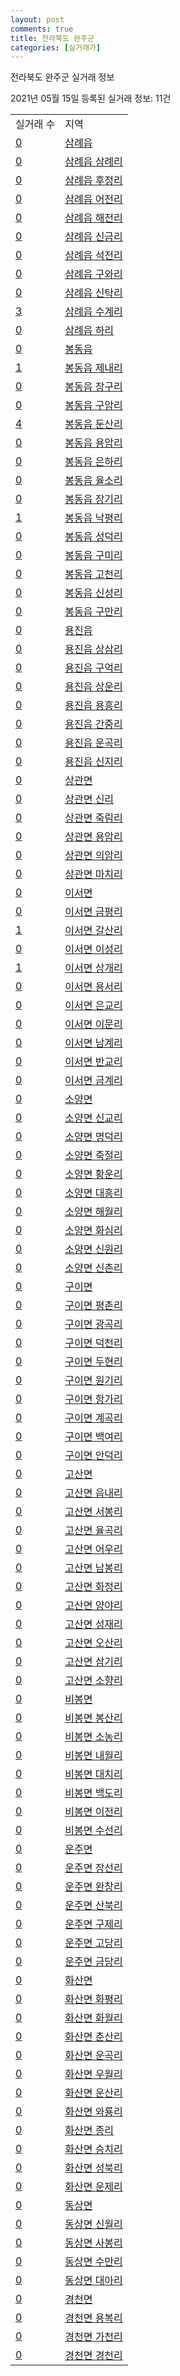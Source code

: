 ```yaml
---
layout: post
comments: true
title: 전라북도 완주군
categories: [실거래가]
---
```


전라북도 완주군 실거래 정보

2021년 05월 15일 등록된 실거래 정보: 11건


<table>
  <tr>
    <td>실거래 수</td>
    <td>지역</td>
  </tr>

  
  <tr>
    <td><a href="4571025000.html">0</a></td>
    <td><a href="4571025000.html">삼례읍</a></td>
  </tr>
    

  <tr>
    <td><a href="4571025021.html">0</a></td>
    <td><a href="4571025021.html">삼례읍 삼례리</a></td>
  </tr>
    

  <tr>
    <td><a href="4571025022.html">0</a></td>
    <td><a href="4571025022.html">삼례읍 후정리</a></td>
  </tr>
    

  <tr>
    <td><a href="4571025023.html">0</a></td>
    <td><a href="4571025023.html">삼례읍 어전리</a></td>
  </tr>
    

  <tr>
    <td><a href="4571025024.html">0</a></td>
    <td><a href="4571025024.html">삼례읍 해전리</a></td>
  </tr>
    

  <tr>
    <td><a href="4571025025.html">0</a></td>
    <td><a href="4571025025.html">삼례읍 신금리</a></td>
  </tr>
    

  <tr>
    <td><a href="4571025026.html">0</a></td>
    <td><a href="4571025026.html">삼례읍 석전리</a></td>
  </tr>
    

  <tr>
    <td><a href="4571025027.html">0</a></td>
    <td><a href="4571025027.html">삼례읍 구와리</a></td>
  </tr>
    

  <tr>
    <td><a href="4571025028.html">0</a></td>
    <td><a href="4571025028.html">삼례읍 신탁리</a></td>
  </tr>
    

  <tr>
    <td><a href="4571025029.html">3</a></td>
    <td><a href="4571025029.html">삼례읍 수계리</a></td>
  </tr>
    

  <tr>
    <td><a href="4571025030.html">0</a></td>
    <td><a href="4571025030.html">삼례읍 하리</a></td>
  </tr>
    

  <tr>
    <td><a href="4571025300.html">0</a></td>
    <td><a href="4571025300.html">봉동읍</a></td>
  </tr>
    

  <tr>
    <td><a href="4571025321.html">1</a></td>
    <td><a href="4571025321.html">봉동읍 제내리</a></td>
  </tr>
    

  <tr>
    <td><a href="4571025322.html">0</a></td>
    <td><a href="4571025322.html">봉동읍 장구리</a></td>
  </tr>
    

  <tr>
    <td><a href="4571025323.html">0</a></td>
    <td><a href="4571025323.html">봉동읍 구암리</a></td>
  </tr>
    

  <tr>
    <td><a href="4571025324.html">4</a></td>
    <td><a href="4571025324.html">봉동읍 둔산리</a></td>
  </tr>
    

  <tr>
    <td><a href="4571025325.html">0</a></td>
    <td><a href="4571025325.html">봉동읍 용암리</a></td>
  </tr>
    

  <tr>
    <td><a href="4571025326.html">0</a></td>
    <td><a href="4571025326.html">봉동읍 은하리</a></td>
  </tr>
    

  <tr>
    <td><a href="4571025327.html">0</a></td>
    <td><a href="4571025327.html">봉동읍 율소리</a></td>
  </tr>
    

  <tr>
    <td><a href="4571025328.html">0</a></td>
    <td><a href="4571025328.html">봉동읍 장기리</a></td>
  </tr>
    

  <tr>
    <td><a href="4571025329.html">1</a></td>
    <td><a href="4571025329.html">봉동읍 낙평리</a></td>
  </tr>
    

  <tr>
    <td><a href="4571025330.html">0</a></td>
    <td><a href="4571025330.html">봉동읍 성덕리</a></td>
  </tr>
    

  <tr>
    <td><a href="4571025331.html">0</a></td>
    <td><a href="4571025331.html">봉동읍 구미리</a></td>
  </tr>
    

  <tr>
    <td><a href="4571025332.html">0</a></td>
    <td><a href="4571025332.html">봉동읍 고천리</a></td>
  </tr>
    

  <tr>
    <td><a href="4571025333.html">0</a></td>
    <td><a href="4571025333.html">봉동읍 신성리</a></td>
  </tr>
    

  <tr>
    <td><a href="4571025334.html">0</a></td>
    <td><a href="4571025334.html">봉동읍 구만리</a></td>
  </tr>
    

  <tr>
    <td><a href="4571025600.html">0</a></td>
    <td><a href="4571025600.html">용진읍</a></td>
  </tr>
    

  <tr>
    <td><a href="4571025621.html">0</a></td>
    <td><a href="4571025621.html">용진읍 상삼리</a></td>
  </tr>
    

  <tr>
    <td><a href="4571025622.html">0</a></td>
    <td><a href="4571025622.html">용진읍 구억리</a></td>
  </tr>
    

  <tr>
    <td><a href="4571025623.html">0</a></td>
    <td><a href="4571025623.html">용진읍 상운리</a></td>
  </tr>
    

  <tr>
    <td><a href="4571025624.html">0</a></td>
    <td><a href="4571025624.html">용진읍 용흥리</a></td>
  </tr>
    

  <tr>
    <td><a href="4571025625.html">0</a></td>
    <td><a href="4571025625.html">용진읍 간중리</a></td>
  </tr>
    

  <tr>
    <td><a href="4571025626.html">0</a></td>
    <td><a href="4571025626.html">용진읍 운곡리</a></td>
  </tr>
    

  <tr>
    <td><a href="4571025627.html">0</a></td>
    <td><a href="4571025627.html">용진읍 신지리</a></td>
  </tr>
    

  <tr>
    <td><a href="4571032000.html">0</a></td>
    <td><a href="4571032000.html">상관면</a></td>
  </tr>
    

  <tr>
    <td><a href="4571032021.html">0</a></td>
    <td><a href="4571032021.html">상관면 신리</a></td>
  </tr>
    

  <tr>
    <td><a href="4571032022.html">0</a></td>
    <td><a href="4571032022.html">상관면 죽림리</a></td>
  </tr>
    

  <tr>
    <td><a href="4571032023.html">0</a></td>
    <td><a href="4571032023.html">상관면 용암리</a></td>
  </tr>
    

  <tr>
    <td><a href="4571032024.html">0</a></td>
    <td><a href="4571032024.html">상관면 의암리</a></td>
  </tr>
    

  <tr>
    <td><a href="4571032025.html">0</a></td>
    <td><a href="4571032025.html">상관면 마치리</a></td>
  </tr>
    

  <tr>
    <td><a href="4571033000.html">0</a></td>
    <td><a href="4571033000.html">이서면</a></td>
  </tr>
    

  <tr>
    <td><a href="4571033023.html">0</a></td>
    <td><a href="4571033023.html">이서면 금평리</a></td>
  </tr>
    

  <tr>
    <td><a href="4571033024.html">1</a></td>
    <td><a href="4571033024.html">이서면 갈산리</a></td>
  </tr>
    

  <tr>
    <td><a href="4571033025.html">0</a></td>
    <td><a href="4571033025.html">이서면 이성리</a></td>
  </tr>
    

  <tr>
    <td><a href="4571033026.html">1</a></td>
    <td><a href="4571033026.html">이서면 상개리</a></td>
  </tr>
    

  <tr>
    <td><a href="4571033027.html">0</a></td>
    <td><a href="4571033027.html">이서면 용서리</a></td>
  </tr>
    

  <tr>
    <td><a href="4571033028.html">0</a></td>
    <td><a href="4571033028.html">이서면 은교리</a></td>
  </tr>
    

  <tr>
    <td><a href="4571033029.html">0</a></td>
    <td><a href="4571033029.html">이서면 이문리</a></td>
  </tr>
    

  <tr>
    <td><a href="4571033030.html">0</a></td>
    <td><a href="4571033030.html">이서면 남계리</a></td>
  </tr>
    

  <tr>
    <td><a href="4571033031.html">0</a></td>
    <td><a href="4571033031.html">이서면 반교리</a></td>
  </tr>
    

  <tr>
    <td><a href="4571033032.html">0</a></td>
    <td><a href="4571033032.html">이서면 금계리</a></td>
  </tr>
    

  <tr>
    <td><a href="4571034000.html">0</a></td>
    <td><a href="4571034000.html">소양면</a></td>
  </tr>
    

  <tr>
    <td><a href="4571034021.html">0</a></td>
    <td><a href="4571034021.html">소양면 신교리</a></td>
  </tr>
    

  <tr>
    <td><a href="4571034022.html">0</a></td>
    <td><a href="4571034022.html">소양면 명덕리</a></td>
  </tr>
    

  <tr>
    <td><a href="4571034023.html">0</a></td>
    <td><a href="4571034023.html">소양면 죽절리</a></td>
  </tr>
    

  <tr>
    <td><a href="4571034024.html">0</a></td>
    <td><a href="4571034024.html">소양면 황운리</a></td>
  </tr>
    

  <tr>
    <td><a href="4571034025.html">0</a></td>
    <td><a href="4571034025.html">소양면 대흥리</a></td>
  </tr>
    

  <tr>
    <td><a href="4571034026.html">0</a></td>
    <td><a href="4571034026.html">소양면 해월리</a></td>
  </tr>
    

  <tr>
    <td><a href="4571034027.html">0</a></td>
    <td><a href="4571034027.html">소양면 화심리</a></td>
  </tr>
    

  <tr>
    <td><a href="4571034028.html">0</a></td>
    <td><a href="4571034028.html">소양면 신원리</a></td>
  </tr>
    

  <tr>
    <td><a href="4571034029.html">0</a></td>
    <td><a href="4571034029.html">소양면 신촌리</a></td>
  </tr>
    

  <tr>
    <td><a href="4571035000.html">0</a></td>
    <td><a href="4571035000.html">구이면</a></td>
  </tr>
    

  <tr>
    <td><a href="4571035021.html">0</a></td>
    <td><a href="4571035021.html">구이면 평촌리</a></td>
  </tr>
    

  <tr>
    <td><a href="4571035022.html">0</a></td>
    <td><a href="4571035022.html">구이면 광곡리</a></td>
  </tr>
    

  <tr>
    <td><a href="4571035023.html">0</a></td>
    <td><a href="4571035023.html">구이면 덕천리</a></td>
  </tr>
    

  <tr>
    <td><a href="4571035024.html">0</a></td>
    <td><a href="4571035024.html">구이면 두현리</a></td>
  </tr>
    

  <tr>
    <td><a href="4571035025.html">0</a></td>
    <td><a href="4571035025.html">구이면 원기리</a></td>
  </tr>
    

  <tr>
    <td><a href="4571035026.html">0</a></td>
    <td><a href="4571035026.html">구이면 항가리</a></td>
  </tr>
    

  <tr>
    <td><a href="4571035027.html">0</a></td>
    <td><a href="4571035027.html">구이면 계곡리</a></td>
  </tr>
    

  <tr>
    <td><a href="4571035028.html">0</a></td>
    <td><a href="4571035028.html">구이면 백여리</a></td>
  </tr>
    

  <tr>
    <td><a href="4571035029.html">0</a></td>
    <td><a href="4571035029.html">구이면 안덕리</a></td>
  </tr>
    

  <tr>
    <td><a href="4571036000.html">0</a></td>
    <td><a href="4571036000.html">고산면</a></td>
  </tr>
    

  <tr>
    <td><a href="4571036021.html">0</a></td>
    <td><a href="4571036021.html">고산면 읍내리</a></td>
  </tr>
    

  <tr>
    <td><a href="4571036022.html">0</a></td>
    <td><a href="4571036022.html">고산면 서봉리</a></td>
  </tr>
    

  <tr>
    <td><a href="4571036023.html">0</a></td>
    <td><a href="4571036023.html">고산면 율곡리</a></td>
  </tr>
    

  <tr>
    <td><a href="4571036024.html">0</a></td>
    <td><a href="4571036024.html">고산면 어우리</a></td>
  </tr>
    

  <tr>
    <td><a href="4571036025.html">0</a></td>
    <td><a href="4571036025.html">고산면 남봉리</a></td>
  </tr>
    

  <tr>
    <td><a href="4571036026.html">0</a></td>
    <td><a href="4571036026.html">고산면 화정리</a></td>
  </tr>
    

  <tr>
    <td><a href="4571036027.html">0</a></td>
    <td><a href="4571036027.html">고산면 양야리</a></td>
  </tr>
    

  <tr>
    <td><a href="4571036028.html">0</a></td>
    <td><a href="4571036028.html">고산면 성재리</a></td>
  </tr>
    

  <tr>
    <td><a href="4571036029.html">0</a></td>
    <td><a href="4571036029.html">고산면 오산리</a></td>
  </tr>
    

  <tr>
    <td><a href="4571036030.html">0</a></td>
    <td><a href="4571036030.html">고산면 삼기리</a></td>
  </tr>
    

  <tr>
    <td><a href="4571036031.html">0</a></td>
    <td><a href="4571036031.html">고산면 소향리</a></td>
  </tr>
    

  <tr>
    <td><a href="4571037000.html">0</a></td>
    <td><a href="4571037000.html">비봉면</a></td>
  </tr>
    

  <tr>
    <td><a href="4571037021.html">0</a></td>
    <td><a href="4571037021.html">비봉면 봉산리</a></td>
  </tr>
    

  <tr>
    <td><a href="4571037022.html">0</a></td>
    <td><a href="4571037022.html">비봉면 소농리</a></td>
  </tr>
    

  <tr>
    <td><a href="4571037023.html">0</a></td>
    <td><a href="4571037023.html">비봉면 내월리</a></td>
  </tr>
    

  <tr>
    <td><a href="4571037024.html">0</a></td>
    <td><a href="4571037024.html">비봉면 대치리</a></td>
  </tr>
    

  <tr>
    <td><a href="4571037025.html">0</a></td>
    <td><a href="4571037025.html">비봉면 백도리</a></td>
  </tr>
    

  <tr>
    <td><a href="4571037026.html">0</a></td>
    <td><a href="4571037026.html">비봉면 이전리</a></td>
  </tr>
    

  <tr>
    <td><a href="4571037027.html">0</a></td>
    <td><a href="4571037027.html">비봉면 수선리</a></td>
  </tr>
    

  <tr>
    <td><a href="4571038000.html">0</a></td>
    <td><a href="4571038000.html">운주면</a></td>
  </tr>
    

  <tr>
    <td><a href="4571038021.html">0</a></td>
    <td><a href="4571038021.html">운주면 장선리</a></td>
  </tr>
    

  <tr>
    <td><a href="4571038022.html">0</a></td>
    <td><a href="4571038022.html">운주면 완창리</a></td>
  </tr>
    

  <tr>
    <td><a href="4571038023.html">0</a></td>
    <td><a href="4571038023.html">운주면 산북리</a></td>
  </tr>
    

  <tr>
    <td><a href="4571038026.html">0</a></td>
    <td><a href="4571038026.html">운주면 구제리</a></td>
  </tr>
    

  <tr>
    <td><a href="4571038027.html">0</a></td>
    <td><a href="4571038027.html">운주면 고당리</a></td>
  </tr>
    

  <tr>
    <td><a href="4571038028.html">0</a></td>
    <td><a href="4571038028.html">운주면 금당리</a></td>
  </tr>
    

  <tr>
    <td><a href="4571039000.html">0</a></td>
    <td><a href="4571039000.html">화산면</a></td>
  </tr>
    

  <tr>
    <td><a href="4571039021.html">0</a></td>
    <td><a href="4571039021.html">화산면 화평리</a></td>
  </tr>
    

  <tr>
    <td><a href="4571039022.html">0</a></td>
    <td><a href="4571039022.html">화산면 화월리</a></td>
  </tr>
    

  <tr>
    <td><a href="4571039023.html">0</a></td>
    <td><a href="4571039023.html">화산면 춘산리</a></td>
  </tr>
    

  <tr>
    <td><a href="4571039024.html">0</a></td>
    <td><a href="4571039024.html">화산면 운곡리</a></td>
  </tr>
    

  <tr>
    <td><a href="4571039025.html">0</a></td>
    <td><a href="4571039025.html">화산면 우월리</a></td>
  </tr>
    

  <tr>
    <td><a href="4571039026.html">0</a></td>
    <td><a href="4571039026.html">화산면 운산리</a></td>
  </tr>
    

  <tr>
    <td><a href="4571039027.html">0</a></td>
    <td><a href="4571039027.html">화산면 와룡리</a></td>
  </tr>
    

  <tr>
    <td><a href="4571039028.html">0</a></td>
    <td><a href="4571039028.html">화산면 종리</a></td>
  </tr>
    

  <tr>
    <td><a href="4571039029.html">0</a></td>
    <td><a href="4571039029.html">화산면 승치리</a></td>
  </tr>
    

  <tr>
    <td><a href="4571039030.html">0</a></td>
    <td><a href="4571039030.html">화산면 성북리</a></td>
  </tr>
    

  <tr>
    <td><a href="4571039031.html">0</a></td>
    <td><a href="4571039031.html">화산면 운제리</a></td>
  </tr>
    

  <tr>
    <td><a href="4571040000.html">0</a></td>
    <td><a href="4571040000.html">동상면</a></td>
  </tr>
    

  <tr>
    <td><a href="4571040021.html">0</a></td>
    <td><a href="4571040021.html">동상면 신월리</a></td>
  </tr>
    

  <tr>
    <td><a href="4571040022.html">0</a></td>
    <td><a href="4571040022.html">동상면 사봉리</a></td>
  </tr>
    

  <tr>
    <td><a href="4571040023.html">0</a></td>
    <td><a href="4571040023.html">동상면 수만리</a></td>
  </tr>
    

  <tr>
    <td><a href="4571040024.html">0</a></td>
    <td><a href="4571040024.html">동상면 대아리</a></td>
  </tr>
    

  <tr>
    <td><a href="4571041000.html">0</a></td>
    <td><a href="4571041000.html">경천면</a></td>
  </tr>
    

  <tr>
    <td><a href="4571041021.html">0</a></td>
    <td><a href="4571041021.html">경천면 용복리</a></td>
  </tr>
    

  <tr>
    <td><a href="4571041022.html">0</a></td>
    <td><a href="4571041022.html">경천면 가천리</a></td>
  </tr>
    

  <tr>
    <td><a href="4571041023.html">0</a></td>
    <td><a href="4571041023.html">경천면 경천리</a></td>
  </tr>
    


</table>
    